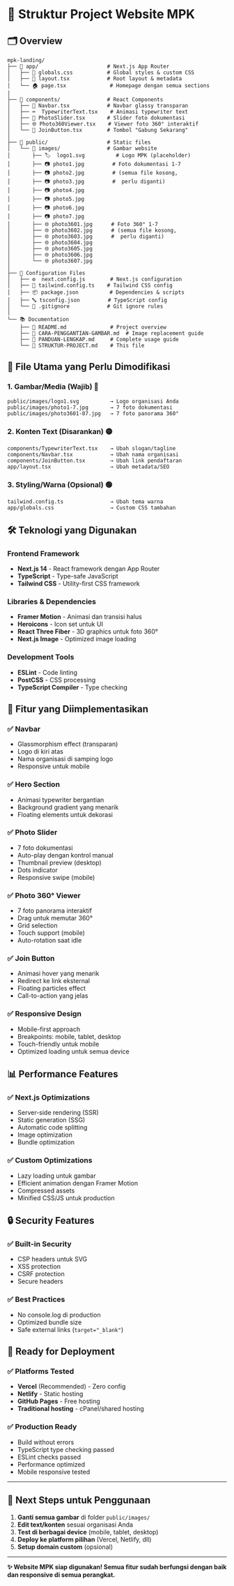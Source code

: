 # 📁 Struktur Project Website MPK

## 🗂️ Overview

```
mpk-landing/
├── 📁 app/                      # Next.js App Router
│   ├── 🎨 globals.css           # Global styles & custom CSS
│   ├── 📄 layout.tsx            # Root layout & metadata
│   └── 🏠 page.tsx              # Homepage dengan semua sections
│
├── 📁 components/               # React Components
│   ├── 🧭 Navbar.tsx            # Navbar glassy transparan
│   ├── ⌨️  TypewriterText.tsx    # Animasi typewriter text
│   ├── 📸 PhotoSlider.tsx       # Slider foto dokumentasi
│   ├── 🌐 Photo360Viewer.tsx    # Viewer foto 360° interaktif
│   └── 🔘 JoinButton.tsx        # Tombol "Gabung Sekarang"
│
├── 📁 public/                   # Static files
│   └── 📁 images/               # Gambar website
│       ├── 🏷️  logo1.svg          # Logo MPK (placeholder)
│       ├── 📷 photo1.jpg         # Foto dokumentasi 1-7
│       ├── 📷 photo2.jpg         # (semua file kosong, 
│       ├── 📷 photo3.jpg         #  perlu diganti)
│       ├── 📷 photo4.jpg
│       ├── 📷 photo5.jpg
│       ├── 📷 photo6.jpg
│       ├── 📷 photo7.jpg
│       ├── 🌐 photo3601.jpg      # Foto 360° 1-7
│       ├── 🌐 photo3602.jpg      # (semua file kosong,
│       ├── 🌐 photo3603.jpg      #  perlu diganti)
│       ├── 🌐 photo3604.jpg
│       ├── 🌐 photo3605.jpg
│       ├── 🌐 photo3606.jpg
│       └── 🌐 photo3607.jpg
│
├── 🔧 Configuration Files
│   ├── ⚙️  next.config.js        # Next.js configuration
│   ├── 🎨 tailwind.config.ts    # Tailwind CSS config
│   ├── 📦 package.json          # Dependencies & scripts
│   ├── 🔤 tsconfig.json         # TypeScript config
│   └── 🚫 .gitignore            # Git ignore rules
│
└── 📚 Documentation
    ├── 📖 README.md              # Project overview
    ├── 📸 CARA-PENGGANTIAN-GAMBAR.md  # Image replacement guide
    ├── 🚀 PANDUAN-LENGKAP.md     # Complete usage guide
    └── 📁 STRUKTUR-PROJECT.md    # This file
```

## 🎯 File Utama yang Perlu Dimodifikasi

### 1. Gambar/Media (Wajib) 🔴
```
public/images/logo1.svg          → Logo organisasi Anda
public/images/photo1-7.jpg       → 7 foto dokumentasi
public/images/photo3601-07.jpg   → 7 foto panorama 360°
```

### 2. Konten Text (Disarankan) 🟡
```
components/TypewriterText.tsx    → Ubah slogan/tagline
components/Navbar.tsx            → Ubah nama organisasi
components/JoinButton.tsx        → Ubah link pendaftaran
app/layout.tsx                   → Ubah metadata/SEO
```

### 3. Styling/Warna (Opsional) 🟢
```
tailwind.config.ts               → Ubah tema warna
app/globals.css                  → Custom CSS tambahan
```

## 🛠️ Teknologi yang Digunakan

### Frontend Framework
- **Next.js 14** - React framework dengan App Router
- **TypeScript** - Type-safe JavaScript
- **Tailwind CSS** - Utility-first CSS framework

### Libraries & Dependencies
- **Framer Motion** - Animasi dan transisi halus
- **Heroicons** - Icon set untuk UI
- **React Three Fiber** - 3D graphics untuk foto 360°
- **Next.js Image** - Optimized image loading

### Development Tools
- **ESLint** - Code linting
- **PostCSS** - CSS processing
- **TypeScript Compiler** - Type checking

## 🎨 Fitur yang Diimplementasikan

### ✅ Navbar
- Glassmorphism effect (transparan)
- Logo di kiri atas
- Nama organisasi di samping logo
- Responsive untuk mobile

### ✅ Hero Section
- Animasi typewriter bergantian
- Background gradient yang menarik
- Floating elements untuk dekorasi

### ✅ Photo Slider
- 7 foto dokumentasi
- Auto-play dengan kontrol manual
- Thumbnail preview (desktop)
- Dots indicator
- Responsive swipe (mobile)

### ✅ Photo 360° Viewer
- 7 foto panorama interaktif
- Drag untuk memutar 360°
- Grid selection
- Touch support (mobile)
- Auto-rotation saat idle

### ✅ Join Button
- Animasi hover yang menarik
- Redirect ke link eksternal
- Floating particles effect
- Call-to-action yang jelas

### ✅ Responsive Design
- Mobile-first approach
- Breakpoints: mobile, tablet, desktop
- Touch-friendly untuk mobile
- Optimized loading untuk semua device

## 📊 Performance Features

### ✅ Next.js Optimizations
- Server-side rendering (SSR)
- Static generation (SSG)
- Automatic code splitting
- Image optimization
- Bundle optimization

### ✅ Custom Optimizations
- Lazy loading untuk gambar
- Efficient animation dengan Framer Motion
- Compressed assets
- Minified CSS/JS untuk production

## 🔒 Security Features

### ✅ Built-in Security
- CSP headers untuk SVG
- XSS protection
- CSRF protection
- Secure headers

### ✅ Best Practices
- No console.log di production
- Optimized bundle size
- Safe external links (`target="_blank"`)

## 🚀 Ready for Deployment

### ✅ Platforms Tested
- **Vercel** (Recommended) - Zero config
- **Netlify** - Static hosting
- **GitHub Pages** - Free hosting
- **Traditional hosting** - cPanel/shared hosting

### ✅ Production Ready
- Build without errors
- TypeScript type checking passed
- ESLint checks passed
- Performance optimized
- Mobile responsive tested

---

## 🎯 Next Steps untuk Penggunaan

1. **Ganti semua gambar** di folder `public/images/`
2. **Edit text/konten** sesuai organisasi Anda
3. **Test di berbagai device** (mobile, tablet, desktop)
4. **Deploy ke platform pilihan** (Vercel, Netlify, dll)
5. **Setup domain custom** (opsional)

---

**✨ Website MPK siap digunakan! Semua fitur sudah berfungsi dengan baik dan responsive di semua perangkat.**